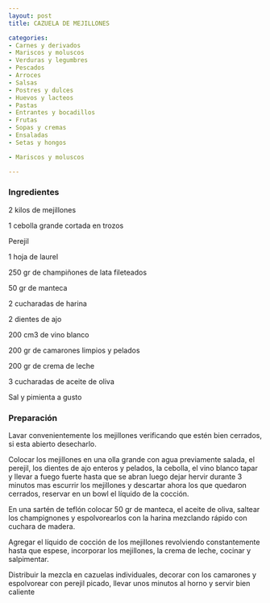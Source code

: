 ```yaml
---
layout: post
title: CAZUELA DE MEJILLONES

categories:
- Carnes y derivados
- Mariscos y moluscos
- Verduras y legumbres
- Pescados
- Arroces
- Salsas
- Postres y dulces
- Huevos y lacteos
- Pastas
- Entrantes y bocadillos
- Frutas
- Sopas y cremas
- Ensaladas
- Setas y hongos

- Mariscos y moluscos

---
```

<h3>Ingredientes</h3>

2 kilos de mejillones

1 cebolla grande cortada en trozos

Perejil

1 hoja de laurel

250 gr de champiñones de lata fileteados

50 gr de manteca

2 cucharadas de harina

2 dientes de ajo

200 cm3 de vino blanco

200 gr de camarones limpios y pelados

200 gr de crema de leche

3 cucharadas de aceite de oliva

Sal y pimienta a gusto

<h3>Preparación</h3>

Lavar convenientemente los mejillones verificando que estén bien cerrados, si esta abierto desecharlo.

Colocar los mejillones en una olla grande con agua previamente salada, el perejil, los dientes de ajo enteros y pelados, la cebolla, el vino blanco tapar y llevar a fuego fuerte hasta que se abran luego dejar hervir durante 3 minutos mas escurrir los mejillones y descartar ahora los que quedaron cerrados, reservar en un bowl el líquido de la cocción.

En una sartén de teflón colocar 50 gr de manteca, el aceite de oliva, saltear los champignones y espolvorearlos con la harina mezclando rápido con cuchara de madera.

Agregar el líquido de cocción de los mejillones revolviendo constantemente hasta que espese, incorporar los mejillones, la crema de leche, cocinar y salpimentar.

Distribuir la mezcla en cazuelas individuales, decorar con los camarones y espolvorear con perejil picado, llevar unos minutos al horno y servir bien caliente

